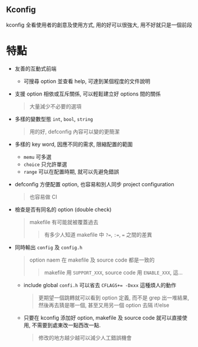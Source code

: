 Kconfig
---

kconfig 全看使用者的創意及使用方式, 用的好可以很強大, 用不好就只是一個前段

# 特點

+ 友善的互動式前端

    - 可搜尋 option 並查看 help, 可達到某個程度的文件說明

+ 支援 option 相依或互斥關係, 可以輕鬆建立好 options 間的關係
    > 大量減少不必要的選項

+ 多樣的變數型態 `int`, `bool`, `string`
    > 用的好, defconfig 內容可以變的更簡潔

+ 多樣的 key word, 因應不同的需求, 限縮配置的範圍
    - `memu` 可多選
    - `choice` 只允許單選
    - `range` 可以在配置時期, 就可以先避免錯誤

+ defconfig 方便配置 option, 也容易和別人同步 project configuration
    > 也容易做 CI

+ 檢查是否有同名的 option (double check)
    > makefile 有可能就被覆蓋過去
    >> 有多少人知道 makefile 中 `?=`, `:=`, `=` 之間的差異

+ 同時輸出 `config` 及 `config.h`
    > option naem 在 makefile 及 source code 都是一致的
    >> makefile 用 `SUPPORT_XXX`, source code 用 `ENABLE_XXX`, 這...

    - include global `confi.h` 可以省去 `CFLAGS+= -Dxxx` 這種煩人的動作
        > 更期望一個跳轉就可以看到 option 定義,
        而不是 grep 出一堆結果, 然後再去猜是哪一個,
        甚至又用另一個 option 去隔 if/else

    - 只要在 kconfig 添加好 option, makefile 及 source code 就可以直接使用,
    不需要到處東改一點西改一點.
        > 修改的地方越少越可以減少人工錯誤機會


